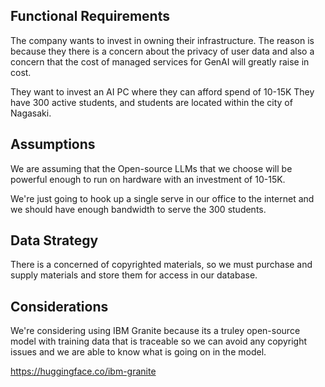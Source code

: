 ## Functional Requirements

The company wants to invest in owning their infrastructure.
The reason is because they there is a concern about the privacy of user data and also a concern that the cost of managed services for GenAI will greatly raise in cost.

They want to invest an AI PC where they can afford spend of 10-15K
They have 300 active students, and students are located within the city of Nagasaki.

## Assumptions

We are assuming that the Open-source LLMs that we choose will be powerful enough to run on hardware with an investment of 10-15K.


We're just going to hook up a single serve in our office to the internet and we should have enough bandwidth to serve the 300 students.

## Data Strategy

There is a concerned of copyrighted materials, so we must purchase and supply materials and store them for access in our database.

## Considerations

We're considering using IBM Granite because its a truley open-source model with training data that is traceable so we can avoid any copyright issues and we are able to know what is going on in the model.

https://huggingface.co/ibm-granite